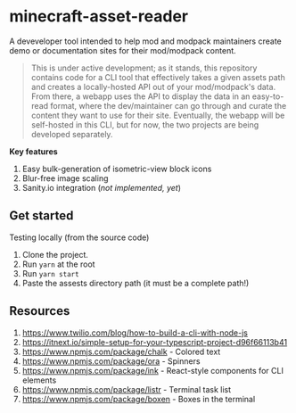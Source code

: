 # minecraft-asset-reader

A deveveloper tool intended to help mod and modpack maintainers create demo or documentation sites for their mod/modpack content. 

> This is under active development; as it stands, this repository contains code for a CLI tool that effectively takes a given assets path and creates a locally-hosted API out of your mod/modpack's data. From there, a webapp uses the API to display the data in an easy-to-read format, where the dev/maintainer can go through and curate the content they want to use for their site. Eventually, the webapp will be self-hosted in this CLI, but for now, the two projects are being developed separately.

**Key features**
1. Easy bulk-generation of isometric-view block icons
2. Blur-free image scaling
3. Sanity.io integration (_not implemented, yet_)

## Get started

Testing locally (from the source code)
1. Clone the project. 
2. Run `yarn` at the root
3. Run `yarn start`
5. Paste the assests directory path (it must be a complete path!)

## Resources
1. https://www.twilio.com/blog/how-to-build-a-cli-with-node-js
2. https://itnext.io/simple-setup-for-your-typescript-project-d96f66113b41
4. https://www.npmjs.com/package/chalk - Colored text
5. https://www.npmjs.com/package/ora - Spinners
6. https://www.npmjs.com/package/ink - React-style components for CLI elements
7. https://www.npmjs.com/package/listr - Terminal task list
8. https://www.npmjs.com/package/boxen - Boxes in the terminal

